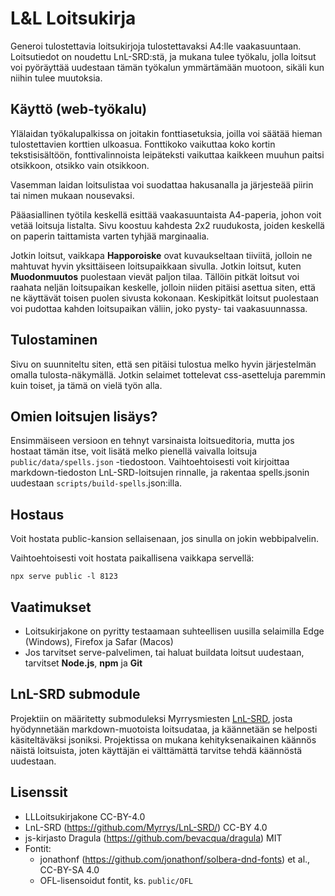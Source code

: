 # L&L Loitsukirja

Generoi tulostettavia loitsukirjoja tulostettavaksi A4:lle vaakasuuntaan. Loitsutiedot on noudettu LnL-SRD:stä, ja mukana tulee työkalu, jolla loitsut voi pyöräyttää uudestaan tämän työkalun ymmärtämään muotoon, sikäli kun niihin tulee muutoksia.

## Käyttö (web-työkalu)

Ylälaidan työkalupalkissa on joitakin fonttiasetuksia, joilla voi säätää hieman tulostettavien korttien ulkoasua. Fonttikoko vaikuttaa koko kortin tekstisisältöön, fonttivalinnoista leipäteksti vaikuttaa kaikkeen muuhun paitsi otsikkoon, otsikko vain otsikkoon.

Vasemman laidan loitsulistaa voi suodattaa hakusanalla ja järjesteää piirin tai nimen mukaan nousevaksi.

Pääasiallinen työtila keskellä esittää vaakasuuntaista A4-paperia, johon voit vetää loitsuja listalta. Sivu koostuu kahdesta 2x2 ruudukosta, joiden keskellä on paperin taittamista varten tyhjää marginaalia.

Jotkin loitsut, vaikkapa **Happoroiske** ovat kuvaukseltaan tiiviitä, jolloin ne mahtuvat hyvin yksittäiseen loitsupaikkaan sivulla. Jotkin loitsut, kuten **Muodonmuutos** puolestaan vievät paljon tilaa. Tällöin pitkät loitsut voi raahata neljän loitsupaikan keskelle, jolloin niiden pitäisi asettua siten, että ne käyttävät toisen puolen sivusta kokonaan. Keskipitkät loitsut puolestaan voi pudottaa kahden loitsupaikan väliin, joko pysty- tai vaakasuunnassa.

## Tulostaminen

Sivu on suunniteltu siten, että sen pitäisi tulostua melko hyvin järjestelmän omalla tulosta-näkymällä. Jotkin selaimet tottelevat css-asetteluja paremmin kuin toiset, ja tämä on vielä työn alla.

## Omien loitsujen lisäys?

Ensimmäiseen versioon en tehnyt varsinaista loitsueditoria, mutta jos hostaat tämän itse, voit lisätä melko pienellä vaivalla loitsuja `public/data/spells.json` -tiedostoon. Vaihtoehtoisesti voit kirjoittaa markdown-tiedoston LnL-SRD-loitsujen rinnalle, ja rakentaa spells.jsonin uudestaan `scripts/build-spells`.json:illa.

## Hostaus

Voit hostata public-kansion sellaisenaan, jos sinulla on jokin webbipalvelin.

Vaihtoehtoisesti voit hostata paikallisena vaikkapa servellä:

```
npx serve public -l 8123
```

## Vaatimukset

- Loitsukirjakone on pyritty testaamaan suhteellisen uusilla selaimilla Edge (Windows), Firefox ja Safar (Macos)
- Jos tarvitset serve-palvelimen, tai haluat buildata loitsut uudestaan, tarvitset **Node.js**, **npm** ja **Git**  

## LnL-SRD submodule

Projektiin on määritetty submoduleksi Myrrysmiesten [LnL-SRD](https://github.com/Myrrys/LnL-SRD/), josta hyödynnetään markdown-muotoista loitsudataa, ja käännetään se helposti käsiteltäväksi jsoniksi. Projektissa on mukana kehityksenaikainen käännös näistä loitsuista, joten käyttäjän ei välttämättä tarvitse tehdä käännöstä uudestaan.

## Lisenssit

- LLLoitsukirjakone CC-BY-4.0
- LnL-SRD (https://github.com/Myrrys/LnL-SRD/) CC-BY 4.0
- js-kirjasto Dragula (https://github.com/bevacqua/dragula) MIT
- Fontit: 
    - jonathonf (https://github.com/jonathonf/solbera-dnd-fonts) et al., CC-BY-SA 4.0
    - OFL-lisensoidut fontit, ks. `public/OFL`
